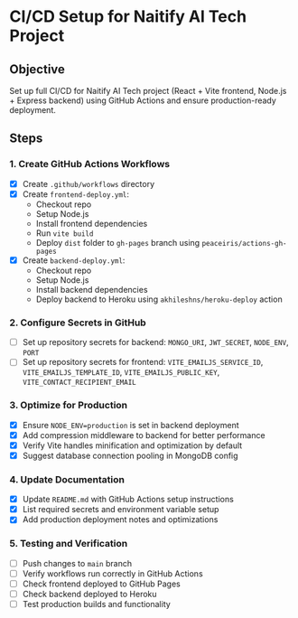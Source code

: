 # CI/CD Setup for Naitify AI Tech Project

## Objective
Set up full CI/CD for Naitify AI Tech project (React + Vite frontend, Node.js + Express backend) using GitHub Actions and ensure production-ready deployment.

## Steps

### 1. Create GitHub Actions Workflows
- [x] Create `.github/workflows` directory
- [x] Create `frontend-deploy.yml`:
  - Checkout repo
  - Setup Node.js
  - Install frontend dependencies
  - Run `vite build`
  - Deploy `dist` folder to `gh-pages` branch using `peaceiris/actions-gh-pages`
- [x] Create `backend-deploy.yml`:
  - Checkout repo
  - Setup Node.js
  - Install backend dependencies
  - Deploy backend to Heroku using `akhileshns/heroku-deploy` action

### 2. Configure Secrets in GitHub
- [ ] Set up repository secrets for backend: `MONGO_URI`, `JWT_SECRET`, `NODE_ENV`, `PORT`
- [ ] Set up repository secrets for frontend: `VITE_EMAILJS_SERVICE_ID`, `VITE_EMAILJS_TEMPLATE_ID`, `VITE_EMAILJS_PUBLIC_KEY`, `VITE_CONTACT_RECIPIENT_EMAIL`

### 3. Optimize for Production
- [x] Ensure `NODE_ENV=production` is set in backend deployment
- [x] Add compression middleware to backend for better performance
- [x] Verify Vite handles minification and optimization by default
- [x] Suggest database connection pooling in MongoDB config

### 4. Update Documentation
- [x] Update `README.md` with GitHub Actions setup instructions
- [x] List required secrets and environment variable setup
- [x] Add production deployment notes and optimizations

### 5. Testing and Verification
- [ ] Push changes to `main` branch
- [ ] Verify workflows run correctly in GitHub Actions
- [ ] Check frontend deployed to GitHub Pages
- [ ] Check backend deployed to Heroku
- [ ] Test production builds and functionality
